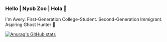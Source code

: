 ### Hello | Nyob Zoo | Hola 👋

I'm Avery. 
First-Generation College-Student. 
Second-Generation Immigrant.  
Aspiring Ghost Hunter 👻

<!--
**saudadetoska/saudadetoska** is a ✨ _special_ ✨ repository because its `README.md` (this file) appears on your GitHub profile.

Here are some ideas to get you started:

- 🔭 I’m currently working on ... Prime Digital Academy
- 🌱 I’m currently learning ... jQuery!
- 👯 I’m looking to collaborate on ...
- 🤔 I’m looking for help with ...
- 💬 Ask me about ...
- 📫 How to reach me: ...
- 😄 Pronouns: ...
- ⚡ Fun fact: ...
-->

[![Anurag's GitHub stats](https://github-readme-stats.vercel.app/api?username=saudadetoska)](https://github.com/saudadetoska/github-readme-stats)
